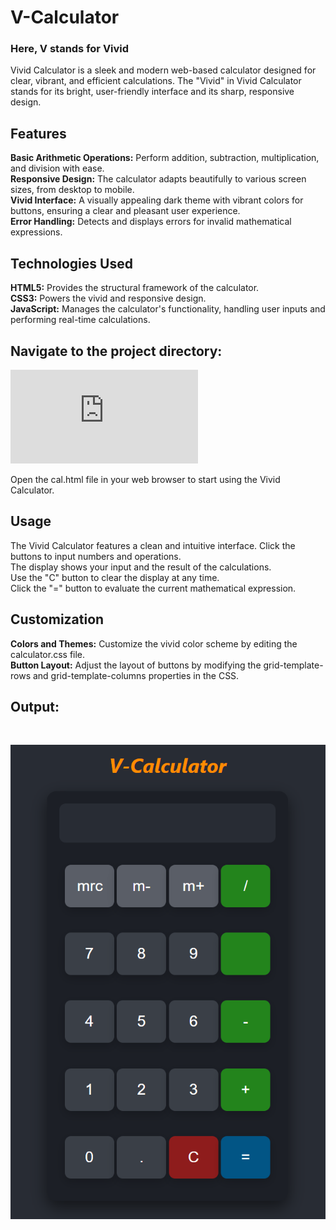 <h1><b>V-Calculator</b></h1>
<h3>Here, V stands for Vivid</h3>
Vivid Calculator is a sleek and modern web-based calculator designed for clear, vibrant, and efficient calculations. The "Vivid" in Vivid Calculator stands for its bright, user-friendly interface and its sharp, responsive design.

<h2>Features</h2>
<b>Basic Arithmetic Operations:</b> Perform addition, subtraction, multiplication, and division with ease.<br>
<b>Responsive Design:</b> The calculator adapts beautifully to various screen sizes, from desktop to mobile.<br>
<b>Vivid Interface:</b> A visually appealing dark theme with vibrant colors for buttons, ensuring a clear and pleasant user experience.<br>
<b>Error Handling:</b> Detects and displays errors for invalid mathematical expressions.<br>
<h2>Technologies Used</h2>
<b>HTML5:</b> Provides the structural framework of the calculator.<br>
<b>CSS3:</b> Powers the vivid and responsive design.<br>
<b>JavaScript:</b> Manages the calculator's functionality, handling user inputs and performing real-time calculations.<br>


<h2>Navigate to the project directory:</h2>

![open calculator](https://github.com/prasad5812345/V-calculator/blob/main/cal.html)

Open the cal.html file in your web browser to start using the Vivid Calculator.<br>

<h2>Usage</h2>
The Vivid Calculator features a clean and intuitive interface. Click the buttons to input numbers and operations.<br>
The display shows your input and the result of the calculations.<br>
Use the "C" button to clear the display at any time.<br>
Click the "=" button to evaluate the current mathematical expression.<br>
<h2>Customization</h2>
<b>Colors and Themes:</b> Customize the vivid color scheme by editing the calculator.css file.<br>
<b>Button Layout:</b> Adjust the layout of buttons by modifying the grid-template-rows and grid-template-columns properties in the CSS.<br>
<h2><b>Output:</b></h2>
<br>

![Calculator Screenshot](https://github.com/prasad5812345/V-calculator/blob/main/output%20cal.png)


